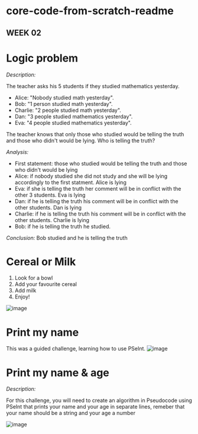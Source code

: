 # core-code-from-scratch-readme

## WEEK 02

# Logic problem

*Description:*

The teacher asks his 5 students if they studied mathematics yesterday.
  - Alice: "Nobody studied math yesterday".
  - Bob: "1 person studied math yesterday".
  - Charlie: "2 people studied math yesterday".
  - Dan: "3 people studied mathematics yesterday".
  - Eva: "4 people studied mathematics yesterday".

The teacher knows that only those who studied would be telling the truth and those who didn't would be lying. Who is telling the truth?

*Analysis:*
  - First statement: those who studied would be telling the truth and those who didn't would be lying
  - Alice: if nobody studied she did not study and she will be lying accordingly to the first statment. Alice is lying
  - Eva: if she is telling the truth her comment will be in conflict with the other 3 students. Eva is lying
  - Dan: if he is telling the truth his comment will be in conflict with the other students. Dan is lying
  - Charlie: if he is telling the truth his comment will be in conflict with the other students. Charlie is lying
  - Bob: if he is telling the truth he studied.
 
*Conclusion:* Bob studied and he is telling the truth


# Cereal or Milk

1. Look for a bowl
2. Add your favourite cereal
3. Add milk
4. Enjoy!

![image](https://user-images.githubusercontent.com/106286065/231033713-95d0e4b6-3de8-4d05-a34b-1ef175f6fa58.png)

# Print my name

This was a guided challenge, learning how to use PSeInt.
![image](https://user-images.githubusercontent.com/106286065/231323372-2699ac10-47b6-4551-8624-02af29ca835f.png)

# Print my name & age

*Description:*

For this challenge, you will need to create an algorithm in Pseudocode using PSeInt that prints your name and your age in separate lines, remeber that your name should be a string and your age a number

![image](https://user-images.githubusercontent.com/106286065/231327134-3945e4c4-c9b0-48f6-a1b9-c86e60ac2c75.png)




